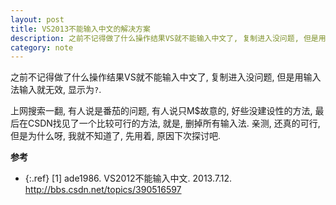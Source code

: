 ```yaml
---
layout: post
title: VS2013不能输入中文的解决方案
description: 之前不记得做了什么操作结果VS就不能输入中文了, 复制进入没问题, 但是用输入法输入就无效, 上网找到的方法是:删掉所有输入法,只留你用的那个......
category: note
---
```


之前不记得做了什么操作结果VS就不能输入中文了, 复制进入没问题, 但是用输入法输入就无效, 显示为`?`.

上网搜索一翻, 有人说是番茄的问题, 有人说只M$故意的, 好些没建设性的方法, 最后在CSDN找见了一个比较可行的方法, 就是, 删掉所有输入法. 亲测, 还真的可行, 但是为什么呀, 我就不知道了, 先用着, 原因下次探讨吧.

**参考**  

* {:.ref} \[1] ade1986. VS2012不能输入中文. 2013.7.12. http://bbs.csdn.net/topics/390516597
